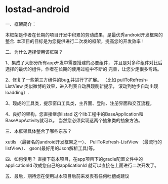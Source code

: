 # lostad-android

一、框架简介：

本框架是作者在长期的项目开发中积累的劳动成果，是最优秀android开发框架的整合.
本项目的目标是为您提供进行二次发的框架，提高您的开发效率！


二、为什么选择使用该框架？

1、集成了大部分所有app开发中需要搭建的必要组件，
并且是对多种组件对比后选择的最优的组件，作者在长期的使用过程中不断的 完善，让您少走很多弯路。


2、修复了一些第三方组件的bug,并进行了扩展。
（比如 pullToRefresh-ListView 类似微博的效果，进入列表自动展现刷新提示， 滚动到地步自动出现loadding）. 


3、现成的工具类，提示窗口工具类，主界面、登陆、注册界面和交互流程。


4、良好的架构，您直接继承listad 这个lib工程中的BaseApplication和BaseAppActivity就可以。
当然您必须实现这两个抽象类的抽象方法。


三、本框架具体整合了哪些东东？

xutils （最著名的android开发框架之一）、
PullToRefresh-ListView （最流行的listView）、
gson(最好用的Json解析工具)等。

四、如何使用？ 直接下载本项目，在app项目下的gradle配置文件中的 applicationId 改成您自己的applicationId 
就可以直接在上面进行二次开发了。


五、最后，期待您在使用过本项目后前来发表有任何吐槽或建议
